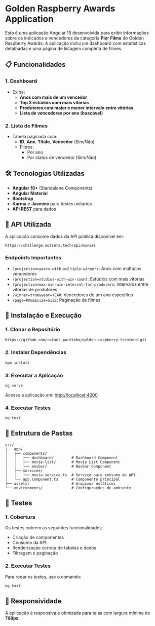 # Golden Raspberry Awards Application

Esta é uma aplicação Angular 19 desenvolvida para exibir informações sobre os indicados e vencedores da categoria **Pior Filme** do Golden Raspberry Awards. A aplicação inclui um dashboard com estatísticas detalhadas e uma página de listagem completa de filmes.

## 📋 Funcionalidades

### **1. Dashboard**
- Exibe:
  - **Anos com mais de um vencedor**
  - **Top 3 estúdios com mais vitórias**
  - **Produtores com maior e menor intervalo entre vitórias**
  - **Lista de vencedores por ano (buscável)**

### **2. Lista de Filmes**
- Tabela paginada com:
  - **ID**, **Ano**, **Título**, **Vencedor** (Sim/Não)
  - Filtros:
    - Por ano
    - Por status de vencedor (Sim/Não)

## 🛠️ Tecnologias Utilizadas

- **Angular 16+** (Standalone Components)
- **Angular Material**
- **Bootstrap**
- **Karma** e **Jasmine** para testes unitários
- **API REST** para dados

## 🔗 API Utilizada
A aplicação consome dados da API pública disponível em:
```
https://challenge.outsera.tech/api/movies
```

### **Endpoints Importantes**
- `?projection=years-with-multiple-winners`: Anos com múltiplos vencedores
- `?projection=studios-with-win-count`: Estúdios com mais vitórias
- `?projection=max-min-win-interval-for-producers`: Intervalos entre vitórias de produtores
- `?winner=true&year=YEAR`: Vencedores de um ano específico
- `?page=PAGE&size=SIZE`: Paginação de filmes

## 🚀 Instalação e Execução

### **1. Clonar o Repositório**
```bash
https://github.com/rafael-pardinho/golden-raspberry-frontend.git
```

### **2. Instalar Dependências**
```bash
npm install
```

### **3. Executar a Aplicação**
```bash
ng serve
```
Acesse a aplicação em: [http://localhost:4200](http://localhost:4200)

### **4. Executar Testes**
```bash
ng test
```

## 📂 Estrutura de Pastas

```
src/
├── app/
│   ├── components/
│   │   ├── dashboard/        # Dashboard Component
│   │   ├── movie-list/       # Movie List Component
│   │   └── navbar/           # Navbar Component
│   ├── services/
│   │   └── movie.service.ts  # Serviço para consumo da API
│   └── app.component.ts      # Componente principal
├── assets/                   # Arquivos estáticos
└── environments/             # Configurações de ambiente
```

## 🧪 Testes

### **1. Cobertura**
Os testes cobrem as seguintes funcionalidades:
- Criação de componentes
- Consumo da API
- Renderização correta de tabelas e dados
- Filtragem e paginação

### **2. Executar Testes**
Para rodar os testes, use o comando:
```bash
ng test
```

## 📱 Responsividade
A aplicação é responsiva e otimizada para telas com largura mínima de **768px**.
